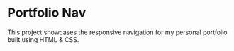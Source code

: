 # Portfolio Nav

This project showcases the responsive navigation for my personal portfolio built using HTML & CSS.
